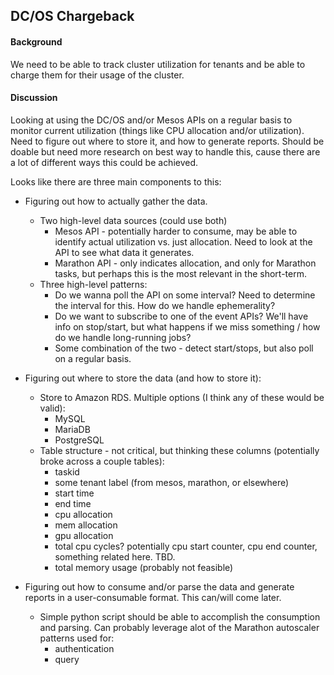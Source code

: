 ## DC/OS Chargeback

#### Background

We need to be able to track cluster utilization for tenants and be able to charge them for their usage of the cluster.

#### Discussion

Looking at using the DC/OS and/or Mesos APIs on a regular basis to monitor current utilization (things like CPU allocation and/or utilization).  Need to figure out where to store it, and how to generate reports.  Should be doable but need more research on best way to handle this, cause there are a lot of different ways this could be achieved.

Looks like there are three main components to this:

* Figuring out how to actually gather the data.

    * Two high-level data sources (could use both)
        * Mesos API - potentially harder to consume, may be able to identify actual utilization vs. just allocation.  Need to look at the API to see what data it generates.
        * Marathon API - only indicates allocation, and only for Marathon tasks, but perhaps this is the most relevant in the short-term.
    * Three high-level patterns:
        * Do we wanna poll the API on some interval?  Need to determine the interval for this.  How do we handle ephemerality?
        * Do we want to subscribe to one of the event APIs?  We'll have info on stop/start, but what happens if we miss something / how do we handle long-running jobs?
        * Some combination of the two - detect start/stops, but also poll on a regular basis. 

* Figuring out where to store the data (and how to store it):

    * Store to Amazon RDS.  Multiple options (I think any of these would be valid):
        * MySQL
        * MariaDB
        * PostgreSQL
    * Table structure - not critical, but thinking these columns (potentially broke across a couple tables):
        * taskid
        * some tenant label (from mesos, marathon, or elsewhere)
        * start time
        * end time
        * cpu allocation
        * mem allocation
        * gpu allocation
        * total cpu cycles? potentially cpu start counter, cpu end counter, something related here.  TBD.
        * total memory usage (probably not feasible)

* Figuring out how to consume and/or parse the data and generate reports in a user-consumable format. This can/will come later.

	* Simple python script should be able to accomplish the consumption and parsing. Can probably leverage alot of the Marathon autoscaler patterns used for:
        * authentication
        * query
     
